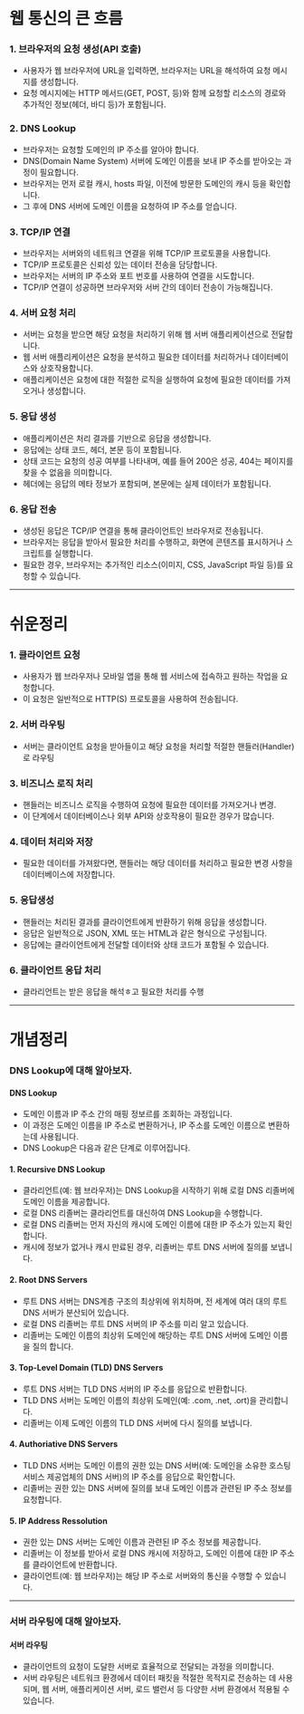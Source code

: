 
# 웹 통신의 큰 흐름

### 1. 브라우저의 요청 생성(API 호출)
- 사용자가 웹 브라우저에 URL을 입력하면, 브라우저는 URL을 해석하여 요청 메시지를 생성합니다.
- 요청 메시지에는 HTTP 메서드(GET, POST, 등)와 함께 요청할 리소스의 경로와 추가적인 정보(헤더, 바디 등)가 포함됩니다.

### 2. DNS Lookup
- 브라우저는 요청할 도메인의 IP 주소를 알아야 합니다.
- DNS(Domain Name System) 서버에 도메인 이름을 보내 IP 주소를 받아오는 과정이 필요합니다.
- 브라우저는 먼저 로컬 캐시, hosts 파일, 이전에 방문한 도메인의 캐시 등을 확인합니다.
- 그 후에 DNS 서버에 도메인 이름을 요청하여 IP 주소를 얻습니다.

### 3. TCP/IP 연결
- 브라우저는 서버와의 네트워크 연결을 위해 TCP/IP 프로토콜을 사용합니다.
- TCP/IP 프로토콜은 신뢰성 있는 데이터 전송을 담당합니다.
- 브라우저는 서버의 IP 주소와 포트 번호를 사용하여 연결을 시도합니다.
- TCP/IP 연결이 성공하면 브라우저와 서버 간의 데이터 전송이 가능해집니다.

### 4. 서버 요청 처리
- 서버는 요청을 받으면 해당 요청을 처리하기 위해 웹 서버 애플리케이션으로 전달합니다.
- 웹 서버 애플리케이션은 요청을 분석하고 필요한 데이터를 처리하거나 데이터베이스와 상호작용합니다.
- 애플리케이션은 요청에 대한 적절한 로직을 실행하여 요청에 필요한 데이터를 가져오거나 생성합니다.

### 5. 응답 생성
- 애플리케이션은 처리 결과를 기반으로 응답을 생성합니다.
- 응답에는 상태 코드, 헤더, 본문 등이 포함됩니다.
- 상태 코드는 요청의 성공 여부를 나타내며, 예를 들어 200은 성공, 404는 페이지를 찾을 수 없음을 의미합니다.
- 헤더에는 응답의 메타 정보가 포함되며, 본문에는 실제 데이터가 포함됩니다.

### 6. 응답 전송
- 생성된 응답은 TCP/IP 연결을 통해 클라이언트인 브라우저로 전송됩니다.
- 브라우저는 응답을 받아서 필요한 처리를 수행하고, 화면에 콘텐츠를 표시하거나 스크립트를 실행합니다.
- 필요한 경우, 브라우저는 추가적인 리소스(이미지, CSS, JavaScript 파일 등)를 요청할 수 있습니다.

---

# 쉬운정리

### 1. 클라이언트 요청
- 사용자가 웹 브라우저나 모바일 앱을 통해 웹 서비스에 접속하고 원하는 작업을 요청합니다.
- 이 요청은 일반적으로 HTTP(S) 프로토콜을 사용하여 전송됩니다.

### 2. 서버 라우팅
- 서버는 클라이언트 요청을 받아들이고 해당 요청을 처리할 적절한 핸들러(Handler)로 라우팅

### 3. 비즈니스 로직 처리
- 핸들러는 비즈니스 로직을 수행하여 요청에 필요한 데이터를 가져오거나 변경.
- 이 단계에서 데이터베이스나 외부 API와 상호작용이 필요한 경우가 많습니다.

### 4. 데이터 처리와 저장
- 필요한 데이터를 가져왔다면, 핸들러는 해당 데이터를 처리하고 필요한 변경 사항을 데이터베이스에 저장합니다.

### 5. 응답생성
- 핸들러는 처리된 결과를 클라이언트에게 반환하기 위해 응답을 생성합니다.
- 응답은 일반적으로 JSON, XML 또는 HTML과 같은 형식으로 구성됩니다.
- 응답에는 클라이언트에게 전달할 데이터와 상태 코드가 포함될 수 있습니다.

### 6. 클라이언트 응답 처리
- 클라리언트는 받은 응답을 해석ㅎ고 필요한 처리를 수행


---

# 개념정리

### DNS Lookup에 대해 알아보자.


#### DNS Lookup
- 도메인 이름과 IP 주소 간의 매핑 정보르를 조회하는 과정입니다.
- 이 과정은 도메인 이름을 IP 주소로 변환하거나, IP 주소를 도메인 이름으로 변환하는데 사용됩니다.
- DNS Lookup은 다음과 같은 단계로 이루어집니다.

#### 1. Recursive DNS Lookup
- 클라리언트(예: 웹 브라우저)는 DNS Lookup을 시작하기 위해 로컬 DNS 리졸버에 도메인 이름을 제공합니다.
- 로컬 DNS 리졸버는 클라리언트를 대신하여 DNS Lookup을 수행합니다.
- 로컬 DNS 리졸버는 먼저 자신의 캐시에 도메인 이름에 대한 IP 주소가 있는지 확인합니다.
- 캐시에 정보가 없거나 캐시 만료된 경우, 리졸버는 루트 DNS 서버에 질의를 보냅니다.

#### 2. Root DNS Servers
- 루트 DNS 서버는 DNS계층 구조의 최상위에 위치하며, 전 세계에 여러 대의 루트 DNS 서버가 분산되어 있습니다.
- 로컬 DNS 리졸버는 루트 DNS 서버의 IP 주소를 미리 알고 있습니다.
- 리졸버는 도메인 이름의 최상위 도메인에 해당하는 루트 DNS 서버에 도메인 이름을 질의 합니다.

#### 3. Top-Level Domain (TLD) DNS Servers
- 루트 DNS 서버는 TLD DNS 서버의 IP 주소를 응답으로 반환합니다.
- TLD DNS 서버는 도메인 이름의 최상위 도메인(예: .com, .net, .ort)을 관리합니다.
- 리졸버는 이제 도메인 이름의 TLD DNS 서버에 다시 질의를 보냅니다.

#### 4. Authoriative DNS Servers
- TLD DNS 서버는 도메인 이름의 권한 있는 DNS 서버(예: 도메인을 소유한 호스팅 서비스 제공업체의 DNS 서버)의
  IP 주소를 응답으로 확인합니다.
- 리졸버는 권한 있는 DNS 서버에 질의를 보내 도메인 이름과 관련된 IP 주소 정보를 요청합니다.

#### 5. IP Address Ressolution
- 권한 있는 DNS 서버는 도메인 이름과 관련된 IP 주소 정보를 제공합니다.
- 리졸버는 이 정보를 받아서 로컬 DNS 캐시에 저장하고, 도메인 이름에 대한 IP 주소를 클라이언트에 반환합니다.
- 클라이언트(예: 웹 브라우저)는 해당 IP 주소로 서버와의 통신을 수행할 수 있습니다.

---

### 서버 라우팅에 대해 알아보자.


#### 서버 라우팅
- 클라이언트의 요청이 도달한 서버로 효율적으로 전달되는 과정을 의미합니다. 
- 서버 라우팅은 네트워크 환경에서 데이터 패킷을 적절한 목적지로 전송하는 데 사용되며, 웹 서버, 애플리케이션 서버, 로드 밸런서 등 다양한 서버 환경에서 적용될 수 있습니다.


